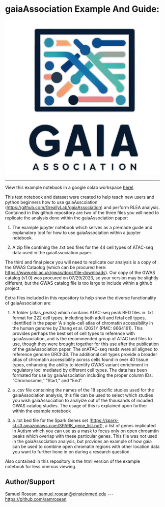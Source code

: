 # gaiaAssociation Example And Guide:

![alt text](https://github.com/samrosean/images/blob/main/logo_with_border_transparent.png)

****

View this example notebook in a google colab workspace [here!](https://colab.research.google.com/drive/1AkKWNDi9E9gCcvRiKSQKTp8GN_qGYWJY?usp=sharing).

This test notebook and dataset were created to help teach new users and python beginners how to use gaiaAsscoiation (https://github.com/GreallyLab/gaiaAssociation) and perform RLEA analysis. Contained in this github repository are two of the three files you will need to replicate the analysis done within the gaiaAssociation paper:

1. The example jupyter notebook which serves as a premade guide and explanatory tool for how to use gaiaAssociation within a jupyter notebook.

2. A zip file contining the .txt bed files for the 44 cell types of ATAC-seq data used in the gaiaAssociation paper.

The third and final piece you will need to replicate our analysis is a copy of the GWAS Cataolog (which can be procured here: https://www.ebi.ac.uk/gwas/docs/file-downloads). Our copy of the GWAS catalog (v1.0) was procured on 07/29/2023, so your version may be slightly different, but the GWAS catalog file is too large to include within a github project.



Extra files included in this repository to help show the diverse functionality of gaiaAssociation are:

1. A folder (atlas_peaks) which contains ATAC-seq peak BED files in .txt format for 222 cell types, including both adult and fetal cell types, identified in the paper 'A single-cell atlas of chromatin accessibility in the human genome by Zhang et al. (2021)' (PMC: 8664161). This provides perhaps the best set of cell types to reference with gaiaAssociation, and is the recommended group of ATAC bed files to use, though they were brought together for this use after the publication of the gaiaAssociation paper. The snATAC-seq reads were all aligned to reference genome GRCh38. The additional cell types provide a broader atlas of chromatin accessibility across cells found in over 40 tissue types, enhancing the ability to identify GWAS variant enrichment in regulatory loci mediated by different cell types. The data has been formated for use by gaiaAssociation including the proper column IDs: “Chromosome,” “Start,” and “End”.

2. a .csv file containing the names of the 18 specific studies used for the gaiaAssociation analysis, this file can be used to select which studies you wish gaiaAssociation to analyize out of the thousands of incuded GWAS catalog studies. The usage of this is explained upon further within the example notebook

3. a .txt bed file for the Spark Genes set (https://spark-sf.s3.amazonaws.com/SPARK_gene_list.pdf), a list of genes implicated in Autism which you can use as a mask to focus only on open chroamtin peaks which overlap with these particular genes. This file was not used in the gaiaAssociation analysis, but provides an example of how gaia can be used to combine open chromatin regions with other location data you want to further hone in on during a research question.

Also contained in this repository is the html version of the example notebook for less onerous viewing. 

## Author/Support

Samuel Rosean, samuel.rosean@einsteinmed.edu --- https://github.com/samrosean

